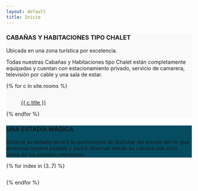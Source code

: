 ```yaml
--- 
layout: default 
title: Inicio 
---
```

<div class="page-slideshow" data-animation="fade" data-autoplay="true" data-autoplayspeed="3000" data-speed="550">
	<div class="slick-slide">
	  <div class="page-jumbotron" style="background-image: url(images/home/1-max.jpg); background-size: cover;">
		</div>
	</div>
	<div class="slick-slide">
	  <div class="page-jumbotron" style="background-image: url(images/home/2-max.jpg); background-size: cover;">
		</div>
	</div>
</div>
<main class="main widget-sections">
  <section class="widget-section widget-padded widget_ci-items">
    <div class="widget-wrap" style="background-color: #f9f9f9;">
      <div class="container">
        <div class="row">
          <div class="col-xs-12">
            <h3 class="section-title">CABAÑAS Y HABITACIONES TIPO CHALET</h3>
            <p class="section-subtitle">Ubicada en una zona turística por excelencia.</p>
            <p class="section-subtitle">Todas nuestras Cabañas y Habitaciones tipo Chalet están completamente equipadas y cuentan con estacionamiento privado, servicio de camarera, televisión por cable y una sala de estar.</p>
            <div class="row row-items">
{% for c in site.rooms %}
              <div class="col-lg-4 col-xs-6">
                <div class="item">
                  <figure class="item-thumb">
                    <a href="{{ c.url }}">
														<img src="images/rooms/{{ c.folder }}/{{ c.cover }}-min.jpg" alt="">
														<p class="item-title">{{ c.title }}</p>
													</a>
                  </figure>
                </div>
              </div>
{% endfor %}
            </div>
          </div>
        </div>
      </div>
    </div>
  </section>

  <section class="widget-section widget-padded widget_ci-hero">
    <div class="widget-wrap" style="background-color: #054c61">
      <div class="container">
        <div class="row">
          <div class="col-xs-12">
            <h3 class="section-title">UNA ESTADÍA MÁGICA</h3>
            <p class="section-subtitle">Durante su estadía tendrá la oportunidad de disfrutar del sonido del río que atraviesa nuestra posada y podrá
              observar desde su cabaña una vista única de los paisajes merideños.</p>
          </div>
        </div>
      </div>
    </div>
  </section>

  <section class="widget-section widget_ci-items">
    <div class="widget-wrap">
      <div class="container">
        <div class="row">
          <div class="col-xs-12">
            <div class="row row-items">
                    {% for index in (3..7) %}
                        <div class="col-lg-4 col-xs-6">
                            <div class="item">
                                <figure class="item-thumb">
                                    <a href="/images/home/{{ index }}-max.jpg" class="ci-lightbox">
                                        <img src="/images/home/{{ index }}-min.jpg" alt="">
                                    </a>
                                </figure>
                            </div>
                        </div>    
                    {% endfor %}
            </div>
          </div>
        </div>
      </div>
    </div>
  </section>
</main>
